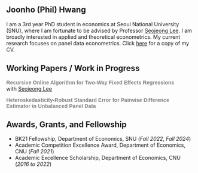 ## Joonho (Phil) Hwang
I am a 3rd year PhD student in economics at Seoul National University (SNU), where I am fortunate to be advised by Professor [Seojeong Lee](https://sites.google.com/site/misspecifiedjay/). I am broadly interested in applied and theoretical econometrics. My current research focuses on panel data econometrics. Click [here](https://drive.google.com/file/d/1QgjoV65MqvTNHmhO82AL7BJJ72KxK_q3/view?usp=share_link) for a copy of my CV.

## Working Papers / Work in Progress

**<span style="font-family: Arial, sans-serif; color: gray;">Recursive Online Algorithm for Two-Way Fixed Effects Regressions</span>**  
with 
<a href="https://sites.google.com/site/misspecifiedjay/">Seojeong Lee</a><br />

**<span style="font-family: Arial, sans-serif; color: gray;">Heteroskedasticity-Robust Standard Error for Pairwise Difference Estimator in Unbalanced Panel Data</span>**

## Awards, Grants, and Fellowship
- BK21 Fellowship, Department of Economics, SNU (_Fall 2022_, _Fall 2024_)
- Academic Competition Excellence Award, Department of Economics, CNU (_Fall 2021_)
- Academic Excellence Scholarship, Department of Economics, CNU (_2016 to 2022_)
